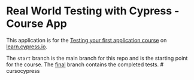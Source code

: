 # Real World Testing with Cypress - Course App

This application is for the [Testing your first application course](https://learn.cypress.io/testing-your-first-application) on [learn.cypress.io](https://learn.cypress.io/).

The `start` branch is the main branch for this repo and is the starting point for the course. The [final](https://github.com/cypress-io/cypress-realworld-testing-course-app/tree/final) branch contains the completed tests.
#   c u r s o c y p r e s s  
 